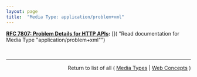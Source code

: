 ```yaml
---
layout: page
title:  "Media Type: application/problem+xml"
---
```


**[RFC 7807: Problem Details for HTTP APIs](/specs/IETF/RFC/7807 "This document defines a &#34;problem detail&#34; as a way to carry machine-readable details of errors in a HTTP response, to avoid the need to invent new error response formats for HTTP APIs."):** []( "Read documentation for Media Type &#34;application/problem+xml&#34;")

<br/>
<hr/>

<p style="text-align: right">Return to list of all ( <a href="../media-types">Media Types</a> | <a href="../">Web Concepts</a> )</p>